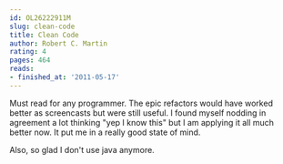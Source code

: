 ```yaml
---
id: OL26222911M
slug: clean-code
title: Clean Code
author: Robert C. Martin
rating: 4
pages: 464
reads:
- finished_at: '2011-05-17'
---
```

Must read for any programmer. The epic refactors would have worked better as screencasts but were still useful. I found myself nodding in agreement a lot thinking "yep I know this" but I am applying it all much better now. It put me in a really good state of mind.

Also, so glad I don't use java anymore.
